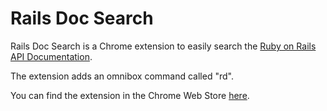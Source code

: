 Rails Doc Search
================

Rails Doc Search is a Chrome extension to easily search the [Ruby on Rails API Documentation](http://api.rubyonrails.org/). 

The extension adds an omnibox command called "rd".

You can find the extension in the Chrome Web Store [here](https://chrome.google.com/webstore/detail/nbhhppofdccphcpbilanmljnlkmbgike).
